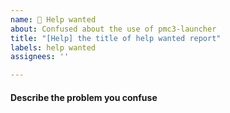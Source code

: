 ```yaml
---
name: 🥺 Help wanted
about: Confused about the use of pmc3-launcher
title: "[Help] the title of help wanted report"
labels: help wanted
assignees: ''

---
```


#### Describe the problem you confuse
